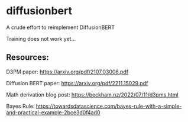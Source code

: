 # diffusionbert


A crude effort to reimplement DiffusionBERT

Training does not work yet...

## Resources:


D3PM paper: https://arxiv.org/pdf/2107.03006.pdf

Diffusion BERT paper: https://arxiv.org/pdf/2211.15029.pdf

Math derivation blog post: https://beckham.nz/2022/07/11/d3pms.html

Bayes Rule: https://towardsdatascience.com/bayes-rule-with-a-simple-and-practical-example-2bce3d0f4ad0
